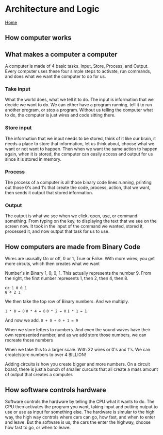 # Architecture and Logic

[Home](https://fadnesscharlie.github.io/reading-notes/102)

## How computer works

## What makes a computer a computer

A computer is made of 4 basic tasks. Input, Store, Process, and Output. Every computer uses these four simple steps to activate, run commands, and does what we want the computer to do for us.

### Take input

What the world does, what we tell it to do. The input is information that we decide we want to do. We can either have a program running, tell it to run another program, or stop a program. Without us telling the computer what to do, the computer is just wires and code sitting there.

### Store input

The information that we input needs to be stored, think of it like our brain, it needs a place to store that information, let us think about, choose what we want or not want to happen. Then when we want the same action to happen again, when it is stored, the computer can easily access and output for us since it is stored in memory.

### Process

The process of a computer is all those binary code lines running, printing out those 0's and 1's that create the code, process, action, that we want, then sends it output that stored information.

### Output

The output is what we see when we click, open, use, or command something. From typing on the key, to displaying the text that we see on the screen now. It took in the input of the command we wanted, stored it, processed it, and now output that task for us to use.

## How computers are made from Binary Code

Wires are ususally On or off, 0 or 1, True or False. With more wires, you get more circuts, which then creates what we want

Number's in Binary 1, 0, 0, 1. This actually represents the number 9. From the right, the first number represents 1, then 2, then 4, then 8.

or:
`1 0 0 1`  
`8 4 2 1`

We then take the top row of Binary numbers. And we multiply. 

`1 * 8 = 8`
`0 * 4 = 0`
`0 * 2 = 0`
`1 * 1 = 1`

And now we add. `8 + 0 + 0 + 1 = 9`

When we store letters to numbers. And even the sound waves have their own represented number, and as we add store those numbers, we can recreate those numbers

When we take this to a larger scale. With 32 wires or 0's and 1's. We can create/store numbers to over 4 BILLION!

Adding circuits is how you create bigger and more numbers. On a circuit board, there is just a bunch of smaller curcuits that all create a mass amount of output that creates a computer.

## How software controls hardware

Software controls the hardware by telling the CPU what it wants to do. The CPU then activates the program you want, taking input and putting output to use or use as input for something else. The hardware is simular to the high way, the high way controls where cars can go, how fast, and when to enter and leave. But the software is us, the cars the enter the highway, choose how fast to go, or when to leave.
